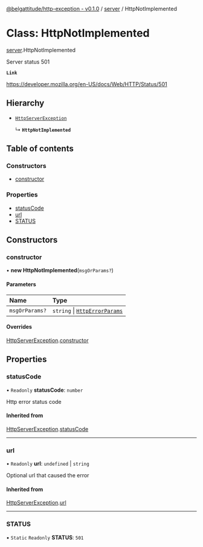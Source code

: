 [@belgattitude/http-exception - v0.1.0](../README.md) / [server](../modules/server.md) / HttpNotImplemented

# Class: HttpNotImplemented

[server](../modules/server.md).HttpNotImplemented

Server status 501

**`Link`**

https://developer.mozilla.org/en-US/docs/Web/HTTP/Status/501

## Hierarchy

- [`HttpServerException`](base.HttpServerException.md)

  ↳ **`HttpNotImplemented`**

## Table of contents

### Constructors

- [constructor](server.HttpNotImplemented.md#constructor)

### Properties

- [statusCode](server.HttpNotImplemented.md#statuscode)
- [url](server.HttpNotImplemented.md#url)
- [STATUS](server.HttpNotImplemented.md#status)

## Constructors

### constructor

• **new HttpNotImplemented**(`msgOrParams?`)

#### Parameters

| Name           | Type                                                                 |
| :------------- | :------------------------------------------------------------------- |
| `msgOrParams?` | `string` \| [`HttpErrorParams`](../modules/types.md#httperrorparams) |

#### Overrides

[HttpServerException](base.HttpServerException.md).[constructor](base.HttpServerException.md#constructor)

## Properties

### statusCode

• `Readonly` **statusCode**: `number`

Http error status code

#### Inherited from

[HttpServerException](base.HttpServerException.md).[statusCode](base.HttpServerException.md#statuscode)

---

### url

• `Readonly` **url**: `undefined` \| `string`

Optional url that caused the error

#### Inherited from

[HttpServerException](base.HttpServerException.md).[url](base.HttpServerException.md#url)

---

### STATUS

▪ `Static` `Readonly` **STATUS**: `501`
